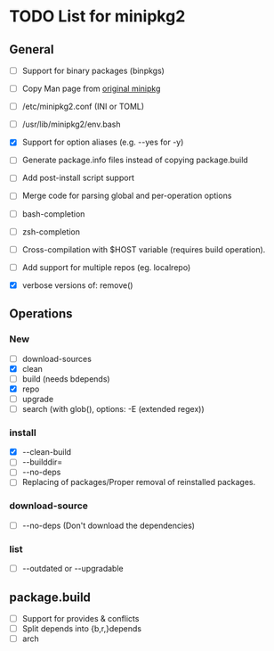 # TODO List for minipkg2


## General
- [ ] Support for binary packages (binpkgs)
- [ ] Copy Man page from [original minipkg](https://github.com/riscygeek/micro-linux/blob/e5e44de4fb51311958726bf58a0148af3f2b28dc/minipkg/minipkg.8)
- [ ] /etc/minipkg2.conf (INI or TOML)
- [ ] /usr/lib/minipkg2/env.bash
- [x] Support for option aliases (e.g. --yes for -y)
- [ ] Generate package.info files instead of copying package.build
- [ ] Add post-install script support
- [ ] Merge code for parsing global and per-operation options
- [ ] bash-completion
- [ ] zsh-completion
- [ ] Cross-compilation with $HOST variable (requires build operation).
- [ ] Add support for multiple repos (eg. localrepo)
- [x] verbose versions of: remove()


## Operations

### New
- [ ] download-sources
- [x] clean
- [ ] build (needs bdepends)
- [x] repo
- [ ] upgrade
- [ ] search (with glob(), options: -E (extended regex))

### install
- [x] --clean-build
- [ ] --builddir=
- [ ] --no-deps
- [ ] Replacing of packages/Proper removal of reinstalled packages.

### download-source
- [ ] --no-deps       (Don't download the dependencies)

### list
- [ ] --outdated or --upgradable

## package.build
- [ ] Support for provides & conflicts
- [ ] Split depends into {b,r,}depends
- [ ] arch
